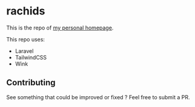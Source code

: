 # rachids

This is the repo of [my personal homepage](https://www.rachids.ca/).

This repo uses:

- Laravel
- TailwindCSS
- Wink

## Contributing
See something that could be improved or fixed ? Feel free to submit a PR.
